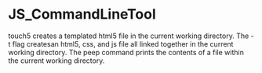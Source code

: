 # JS_CommandLineTool
touch5 creates a templated html5 file in the current working directory. The -t flag createsan html5, css, and js file all linked together in the current working directory. The peep command prints the contents of a file within the current working directory.
